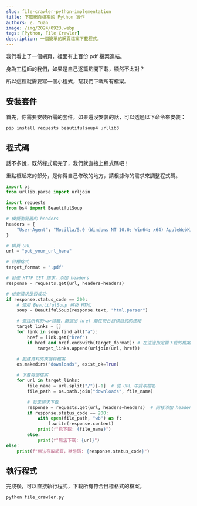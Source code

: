 ```yaml
---
slug: file-crawler-python-implementation
title: 下載網頁檔案的 Python 實作
authors: Z. Yuan
image: /img/2024/0923.webp
tags: [Python, File Crawler]
description: 一個簡單的網頁檔案下載程式。
---
```


我們看上了一個網頁，裡面有上百份 pdf 檔案連結。

身為工程師的我們，如果是自己逐篇點開下載，顯然不太對？

所以這裡就需要寫一個小程式，幫我們下載所有檔案。

<!-- truncate -->

## 安裝套件

首先，你需要安裝所需的套件，如果還沒安裝的話，可以透過以下命令來安裝：

```bash
pip install requests beautifulsoup4 urllib3
```

## 程式碼

話不多說，既然程式寫完了，我們就直接上程式碼吧！

重點框起來的部分，是你得自己修改的地方，請根據你的需求來調整程式碼。

```python {13,16} title="file_crawler.py"
import os
from urllib.parse import urljoin

import requests
from bs4 import BeautifulSoup

# 模擬瀏覽器的 headers
headers = {
    "User-Agent": "Mozilla/5.0 (Windows NT 10.0; Win64; x64) AppleWebKit/537.36 (KHTML, like Gecko) Chrome/92.0.4515.107 Safari/537.36"
}

# 網頁 URL
url = "put_your_url_here"

# 目標格式
target_format = ".pdf"

# 發送 HTTP GET 請求，添加 headers
response = requests.get(url, headers=headers)

# 檢查請求是否成功
if response.status_code == 200:
    # 使用 BeautifulSoup 解析 HTML
    soup = BeautifulSoup(response.text, "html.parser")

    # 查找所有的<a>標籤，篩選出 href 屬性符合目標格式的連結
    target_links = []
    for link in soup.find_all("a"):
        href = link.get("href")
        if href and href.endswith(target_format): # 在這邊指定要下載的檔案格式
            target_links.append(urljoin(url, href))

    # 創建資料夾來儲存檔案
    os.makedirs("downloads", exist_ok=True)

    # 下載每個檔案
    for url in target_links:
        file_name = url.split("/")[-1]  # 從 URL 中提取檔名
        file_path = os.path.join("downloads", file_name)

        # 發送請求下載
        response = requests.get(url, headers=headers)  # 同樣添加 headers
        if response.status_code == 200:
            with open(file_path, "wb") as f:
                f.write(response.content)
            print(f"已下載: {file_name}")
        else:
            print(f"無法下載: {url}")
else:
    print(f"無法存取網頁，狀態碼: {response.status_code}")
```

## 執行程式

完成後，可以直接執行程式，下載所有符合目標格式的檔案。

```bash
python file_crawler.py
```
